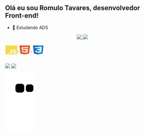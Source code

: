 ## Olá eu sou Romulo Tavares, desenvolvedor Front-end!
- 📘 Estudando ADS
<div align="center">
  <a href="https://github.com/Romulo-DEVV">
  <img height="180em" src="https://github-readme-stats.vercel.app/api?username=RomuloTavares&show_icons=true&theme=dark&include_all_commits=true&count_private=true"/>
  <img height="180em" src="https://github-readme-stats.vercel.app/api/top-langs/?username=RomuloTavares&layout=compact&langs_count=7&theme=dark"/>
</div>
 
  <div style="display: inline_block"><br>
  <img align="center" alt="Rafa-Js" height="30" width="40" src="https://raw.githubusercontent.com/devicons/devicon/master/icons/javascript/javascript-plain.svg">
  <img align="center" alt="Rafa-HTML" height="30" width="40" src="https://raw.githubusercontent.com/devicons/devicon/master/icons/html5/html5-original.svg">
  <img align="center" alt="Rafa-CSS" height="30" width="40" src="https://raw.githubusercontent.com/devicons/devicon/master/icons/css3/css3-original.svg">
  
  </div>
  
  ##
  <div> 

  
 
 
  <a href = "https://outlook.live.com/mail/0/"><img src="https://img.shields.io/badge/-Gmail-%23333?style=for-the-badge&logo=gmail&logoColor=white" target="_blank"></a>
  <a href="https://www.https://www.linkedin.com/in/romulo-tavares-349209243/" target="_blank"><img src="https://img.shields.io/badge/-LinkedIn-%230077B5?style=for-the-badge&logo=linkedin&logoColor=white" target="_blank"></a> 
 
  ![Snake animation](https://github.com/rafaballerini/rafaballerini/blob/output/github-contribution-grid-snake.svg)
    
 
</div>

  
